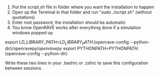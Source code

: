 1.	Put the script.sh file in folder where you want the installation to happen
2.	Open up the Terminal in that folder and run  "sudo ./script.sh" (without quotations)
3.	Enter root password, the installation should be automatic
4.	You know OpenRAVE works after everything done if a simulation windows popped up




export LD_LIBRARY_PATH=$LD_LIBRARY_PATH:$(openrave-config --python-dir)/openravepy/_openravepy_
export PYTHONPATH=$PYTHONPATH:$(openrave-config --python-dir)

Write these two lines in your .bashrc or .zshrc to save this configuration between sessions.
